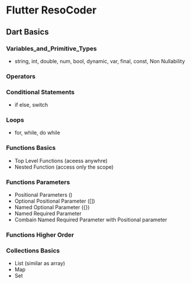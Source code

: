 

# Flutter ResoCoder

## Dart Basics

### Variables_and_Primitive_Types

- string, int, double, num, bool, dynamic, var, final, const, Non Nullability

### Operators

### Conditional Statements
- if else, switch

### Loops
- for, while, do while

### Functions Basics
- Top Level Functions (aceess anywhre)
- Nested Function (access only the scope)

### Functions Parameters
- Positional Parameters ()
- Optional Positional Parameter ([])
- Named Optional Parameter ({})
- Named Required Parameter
- Combain Named Required Parameter with Positional parameter

### Functions Higher Order

### Collections Basics
- List (similar as array)
- Map
- Set

